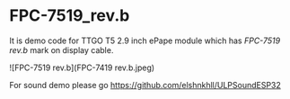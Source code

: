 # FPC-7519_rev.b
It is demo code for TTGO T5 2.9 inch ePape module which has *FPC-7519 rev.b* mark on display cable.


![FPC-7519 rev.b](FPC-7419 rev.b.jpeg)

For sound demo please go https://github.com/elshnkhll/ULPSoundESP32
